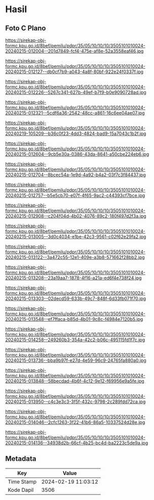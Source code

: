 # Hasil

## Foto C Plano

https://sirekap-obj-formc.kpu.go.id/8bef/pemilu/pdpr/35/05/10/10/10/3505101010024-20240215-012004--201d7849-fcf4-475e-af8e-52a3558eaf46.jpg

https://sirekap-obj-formc.kpu.go.id/8bef/pemilu/pdpr/35/05/10/10/10/3505101010024-20240215-012127--db0cf7b9-a043-4a8f-80bf-922e24f0337f.jpg

https://sirekap-obj-formc.kpu.go.id/8bef/pemilu/pdpr/35/05/10/10/10/3505101010024-20240215-012226--5267c341-627b-49ef-b7f9-b0e9090728ad.jpg

https://sirekap-obj-formc.kpu.go.id/8bef/pemilu/pdpr/35/05/10/10/10/3505101010024-20240215-012321--5cdf6a36-2542-48cc-a861-16c6ee04ae07.jpg

https://sirekap-obj-formc.kpu.go.id/8bef/pemilu/pdpr/35/05/10/10/10/3505101010024-20240219-105209--b36c0f23-4dd3-4824-bad9-15a7043c1b2f.jpg

https://sirekap-obj-formc.kpu.go.id/8bef/pemilu/pdpr/35/05/10/10/10/3505101010024-20240215-012604--9cb5e30a-0386-43da-8641-a50cbe224eb6.jpg

https://sirekap-obj-formc.kpu.go.id/8bef/pemilu/pdpr/35/05/10/10/10/3505101010024-20240215-012704--8bcec54a-1e9d-4a92-b4a2-03f7c3f84437.jpg

https://sirekap-obj-formc.kpu.go.id/8bef/pemilu/pdpr/35/05/10/10/10/3505101010024-20240215-012757--b5e5cb70-e07f-4f65-9ac2-c44393cf7bce.jpg

https://sirekap-obj-formc.kpu.go.id/8bef/pemilu/pdpr/35/05/10/10/10/3505101010024-20240215-012908--c204f04d-4b02-4076-89c2-180f497d2f3a.jpg

https://sirekap-obj-formc.kpu.go.id/8bef/pemilu/pdpr/35/05/10/10/10/3505101010024-20240215-013005--3d0c4034-e1be-42c3-9561-c02f62e29fa2.jpg

https://sirekap-obj-formc.kpu.go.id/8bef/pemilu/pdpr/35/05/10/10/10/3505101010024-20240215-013122--3a472c55-12e1-409e-a3b8-571662f28bb2.jpg

https://sirekap-obj-formc.kpu.go.id/8bef/pemilu/pdpr/35/05/10/10/10/3505101010024-20240215-013208--23a19aa7-1878-4f16-a21a-ed6f4e738f24.jpg

https://sirekap-obj-formc.kpu.go.id/8bef/pemilu/pdpr/35/05/10/10/10/3505101010024-20240215-013303--02decd59-633b-49c7-848f-6d33fb071f70.jpg

https://sirekap-obj-formc.kpu.go.id/8bef/pemilu/pdpr/35/05/10/10/10/3505101010024-20240215-013548--ef7ffaca-b85d-4b01-9c8c-f4984e7120b5.jpg

https://sirekap-obj-formc.kpu.go.id/8bef/pemilu/pdpr/35/05/10/10/10/3505101010024-20240215-014258--249260b3-354a-42c2-b06c-495115fd1f7c.jpg

https://sirekap-obj-formc.kpu.go.id/8bef/pemilu/pdpr/35/05/10/10/10/3505101010024-20240215-013736--bba9b97f-e27d-4e59-96c9-24765fa880a0.jpg

https://sirekap-obj-formc.kpu.go.id/8bef/pemilu/pdpr/35/05/10/10/10/3505101010024-20240215-013848--58becdad-4b6f-4c12-9e12-f69956e9a5fe.jpg

https://sirekap-obj-formc.kpu.go.id/8bef/pemilu/pdpr/35/05/10/10/10/3505101010024-20240215-013950--c4c3e3c3-3f5f-432c-9798-2c289fdd72ca.jpg

https://sirekap-obj-formc.kpu.go.id/8bef/pemilu/pdpr/35/05/10/10/10/3505101010024-20240215-014046--2cfc1263-3f22-41b6-86a5-10337524d28e.jpg

https://sirekap-obj-formc.kpu.go.id/8bef/pemilu/pdpr/35/05/10/10/10/3505101010024-20240215-014136--34938d2b-66cf-4b25-bc4d-ba2223c5de9a.jpg


## Metadata

| Key        | Value               |
| ---------- | ------------------- |
| Time Stamp | 2024-02-19 11:03:12 |
| Kode Dapil | 3506                |



